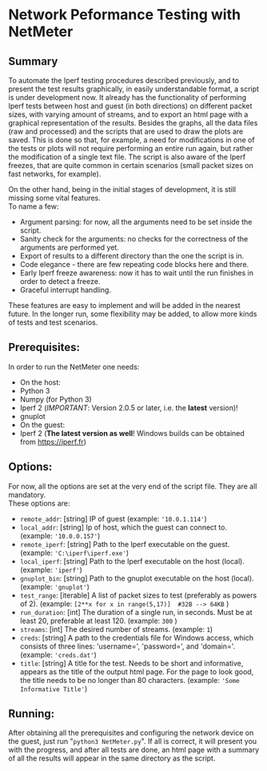 # Network Peformance Testing with NetMeter

## Summary

To automate the Iperf testing procedures described previously, and to present the test results graphically, in easily understandable format, a script is under development now. It already has the functionality of performing Iperf tests between host and guest (in both directions) on different packet sizes, with varying amount of streams, and to export an html page with a graphical representation of the results. Besides the graphs, all the data files (raw and processed) and the scripts that are used to draw the plots are saved. This is done so that, for example, a need for modifications in one of the tests or plots will not require performing an entire run again, but rather the modification of a single text file. The script is also aware of the Iperf freezes, that are quite common in certain scenarios (small packet sizes on fast networks, for example).

On the other hand, being in the initial stages of development, it is still missing some vital features.  
To name a few:

* Argument parsing: for now, all the arguments need to be set inside the script.
* Sanity check for the arguments: no checks for the correctness of the arguments are performed yet.
* Export of results to a different directory than the one the script is in.
* Code elegance - there are few repeating code blocks here and there.
* Early Iperf freeze awareness: now it has to wait until the run finishes in order to detect a freeze.
* Graceful interrupt handling.

These features are easy to implement and will be added in the nearest future. In the longer run, some flexibility may be added, to allow more kinds of tests and test scenarios.

## Prerequisites:

In order to run the NetMeter one needs:

* On the host:
 * Python 3
 * Numpy (for Python 3)
 * Iperf 2 (_IMPORTANT_: Version 2.0.5 or later, i.e. the **latest** version)!
 * gnuplot
* On the guest:
 * Iperf 2 (**The latest version as well**! Windows builds can be obtained from https://iperf.fr)

## Options:

For now, all the options are set at the very end of the script file. They are all mandatory.  
These options are:

* `remote_addr`: [string] IP of guest (example: `'10.0.1.114'`)
* `local_addr`: [string] Ip of host, which the guest can connect to. (example: `'10.0.0.157'`)
* `remote_iperf`: [string] Path to the Iperf executable on the guest. (example: `'C:\iperf\iperf.exe'`)
* `local_iperf`: [string] Path to the Iperf executable on the host (local). (example: `'iperf'`)
* `gnuplot_bin`: [string] Path to the gnuplot executable on the host (local). (example: `'gnuplot'`)
* `test_range`: [iterable] A list of packet sizes to test (preferably as powers of 2). (example: `[2**x for x in range(5,17)]  #32B --> 64KB` )
* `run_duration`: [int] The duration of a single run, in seconds. Must be at least 20, preferable at least 120. (example: `300` )
* `streams`: [int] The desired number of streams. (example: `1`)
* `creds`: [string] A path to the credentials file for Windows access, which consists of three lines: 'username=<USERNAME>', 'password=<PASSWORD>', and 'domain=<DOMAIN>'. (example: `'creds.dat'`)
* `title`: [string] A title for the test. Needs to be short and informative, appears as the title of the output html page. For the page to look good, the title needs to be no longer than 80 characters. (example: `'Some Informative Title'`)

## Running:

After obtaining all the prerequisites and configuring the network device on the guest, just run "`python3 NetMeter.py`". If all is correct, it will present you with the progress, and after all tests are done, an html page with a summary of all the results will appear in the same directory as the script.

